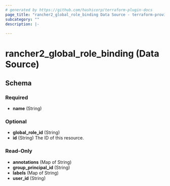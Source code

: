 ```yaml
---
# generated by https://github.com/hashicorp/terraform-plugin-docs
page_title: "rancher2_global_role_binding Data Source - terraform-provider-rancher2"
subcategory: ""
description: |-
  
---
```


# rancher2_global_role_binding (Data Source)





<!-- schema generated by tfplugindocs -->
## Schema

### Required

- **name** (String)

### Optional

- **global_role_id** (String)
- **id** (String) The ID of this resource.

### Read-Only

- **annotations** (Map of String)
- **group_principal_id** (String)
- **labels** (Map of String)
- **user_id** (String)


